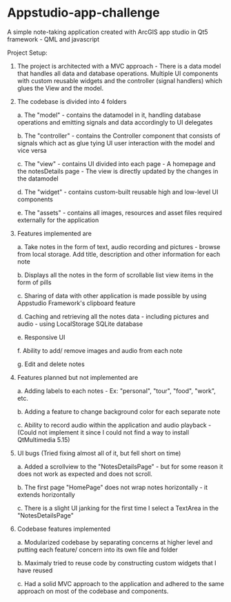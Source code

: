 # Appstudio-app-challenge
A simple note-taking application created with ArcGIS app studio in Qt5 framework - QML and javascript

Project Setup:

1. The project is architected with a MVC approach - There is a data model that handles all data and database operations. Multiple UI components with custom reusable widgets
and the controller (signal handlers) which glues the View and the model.

2. The codebase is divided into 4 folders
  
    a. The "model" - contains the datamodel in it, handling database operations and emitting signals and data accordingly to UI delegates
  
    b. The "controller" - contains the Controller component that consists of signals which act as glue tying UI user interaction with the model and vice versa
  
    c. The "view" - contains UI divided into each page - A homepage and the notesDetails page - The view is directly updated by the changes in the datamodel
  
    d. The "widget" - contains custom-built reusable high and low-level UI components
  
    e. The "assets" - contains all images, resources and asset files required externally for the application
  
  
3. Features implemented are
  
    a. Take notes in the form of text, audio recording and pictures - browse from local storage. Add title, description and other information for each note

    b. Displays all the notes in the form of scrollable list view items in the form of pills

    c. Sharing of data with other application is made possible by using Appstudio Framework's clipboard feature

    d. Caching and retrieving all the notes data - including pictures and audio - using LocalStorage SQLite database

    e. Responsive UI

    f. Ability to add/ remove images and audio from each note

    g. Edit and delete notes

4. Features planned but not implemented are
  
    a. Adding labels to each notes - Ex: "personal", "tour", "food", "work", etc.

    b. Adding a feature to change background color for each separate note

    c. Ability to record audio within the application and audio playback - (Could not implement it since I could not find a way to install QtMultimedia 5.15)

5. UI bugs (Tried fixing almost all of it, but fell short on time)
  
    a. Added a scrollview to the "NotesDetailsPage" - but for some reason it does not work as expected and does not scroll.

    b. The first page "HomePage" does not wrap notes horizontally - it extends horizontally

    c. There is a slight UI janking for the first time I select a TextArea in the "NotesDetailsPage"
  
6. Codebase features implemented
  
    a. Modularized codebase by separating concerns at higher level and putting each feature/ concern into its own file and folder

    b. Maximaly tried to reuse code by constructing custom widgets that I have reused

    c. Had a solid MVC approach to the application and adhered to the same approach on most of the codebase and components.
